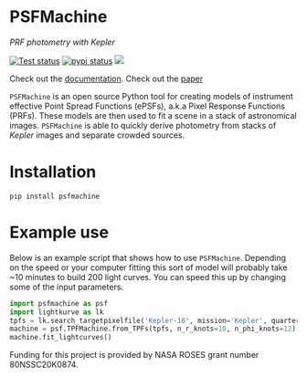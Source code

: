# PSFMachine

*PRF photometry with Kepler*

<a href="https://github.com/ssdatalab/psfmachine/workflows/tests.yml"><img src="https://github.com/ssdatalab/psfmachine/workflows/pytest/badge.svg" alt="Test status"/></a>
<a href="https://pypi.python.org/pypi/psfmachine"><img src="https://img.shields.io/pypi/v/psfmachine" alt="pypi status"></a>
<a href="https://zenodo.org/record/4784073"><img src="https://zenodo.org/badge/DOI/10.5281/zenodo.4784073.svg"></a>

Check out the [documentation](https://ssdatalab.github.io/psfmachine/).
Check out the [paper](#)

`PSFMachine` is an open source Python tool for creating models of instrument effective Point Spread Functions (ePSFs), a.k.a Pixel Response Functions (PRFs). These models are then used to fit a scene in a stack of astronomical images. `PSFMachine` is able to quickly derive photometry from stacks of *Kepler* images and separate crowded sources.

# Installation

```
pip install psfmachine
```

# Example use

Below is an example script that shows how to use `PSFMachine`. Depending on the speed or your computer fitting this sort of model will probably take ~10 minutes to build 200 light curves. You can speed this up by changing some of the input parameters.

```python
import psfmachine as psf
import lightkurve as lk
tpfs = lk.search_targetpixelfile('Kepler-16', mission='Kepler', quarter=12, radius=1000, limit=200, cadence='long').download_all(quality_bitmask=None)
machine = psf.TPFMachine.from_TPFs(tpfs, n_r_knots=10, n_phi_knots=12)
machine.fit_lightcurves()
```

Funding for this project is provided by NASA ROSES grant number 80NSSC20K0874.
